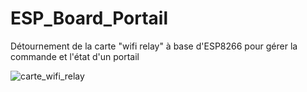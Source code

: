 # ESP_Board_Portail
Détournement de la carte "wifi relay" à base d'ESP8266 pour gérer la commande et l'état d'un portail

![carte_wifi_relay](https://user-images.githubusercontent.com/38717304/56850224-ec2f9000-68ff-11e9-805e-3fb8137e4e51.jpg)
